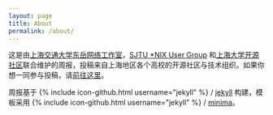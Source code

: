 ```yaml
---
layout: page
title: About
permalink: /about/
---
```


这是由[上海交通大学东岳网络工作室](https://dongyueweb.com/)，[SJTU *NIX User Group](http://sjtug.org/) 和[上海大学开源社区](https://osc.shu.edu.cn/)联合维护的周报，投稿来自上海地区各个高校的开源社区与技术组织。如果你想一同参与投稿，请[前往这里](https://github.com/dyweb/weekly/labels/working)。

周报基于 {% include icon-github.html username="jekyll" %} /
[jekyll](https://github.com/jekyll/jekyll)
构建，模板采用
{% include icon-github.html username="jekyll" %} /
[minima](https://github.com/jekyll/minima)。
